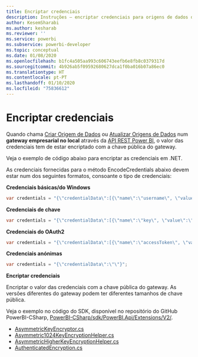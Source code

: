 ```yaml
---
title: Encriptar credenciais
description: Instruções – encriptar credenciais para origens de dados do Gateway no Local
author: KesemSharabi
ms.author: kesharab
ms.reviewer: ''
ms.service: powerbi
ms.subservice: powerbi-developer
ms.topic: conceptual
ms.date: 01/08/2020
ms.openlocfilehash: b1fc4a505aa993c606743eefb6e8fb8c0379317d
ms.sourcegitcommit: 4b926ab5f09592680627dca1f0ba016b07a86ec0
ms.translationtype: HT
ms.contentlocale: pt-PT
ms.lasthandoff: 01/10/2020
ms.locfileid: "75836612"
---
```

# <a name="encrypt-credentials"></a>Encriptar credenciais

Quando chama [Criar Origem de Dados](https://docs.microsoft.com/rest/api/power-bi/gateways/createdatasource) ou [Atualizar Origens de Dados](https://docs.microsoft.com/rest/api/power-bi/gateways/updatedatasource) num **gateway empresarial no local** através da [API REST Power BI](https://docs.microsoft.com/rest/api/power-bi/), o valor das credenciais tem de estar encriptado com a chave pública do gateway.

Veja o exemplo de código abaixo para encriptar as credenciais em .NET.

As credenciais fornecidas para o método EncodeCredentials abaixo devem estar num dos seguintes formatos, consoante o tipo de credenciais:

**Credenciais básicas/do Windows**

```csharp
var credentials = "{\"credentialData\":[{\"name\":\"username\", \"value\":\"john\"},{\"name\":\"password\", \"value\":\"*****\"}]}";
```

**Credenciais de chave**

```csharp
var credentials = "{\"credentialData\":[{\"name\":\"key\", \"value\":\"ec....LA=\"}]}";
```

**Credenciais do OAuth2**

```csharp
var credentials = "{\"credentialData\":[{\"name\":\"accessToken\", \"value\":\"eyJ0....fwtQ\"}]}";
```

**Credenciais anónimas**

```csharp
var credentials = "{\"credentialData\":\"\"}";
```

**Encriptar credenciais**

Encriptar o valor das credenciais com a chave pública do gateway. As versões diferentes do gateway podem ter diferentes tamanhos de chave pública.

Veja o exemplo no código do SDK, disponível no repositório do GitHub PowerBI-CSharp, [PowerBI-CSharp/sdk/PowerBI.Api/Extensions/V2/](https://github.com/microsoft/PowerBI-CSharp/tree/master/sdk/PowerBI.Api/Extensions/V2).

- [AsymmetricKeyEncryptor.cs](https://github.com/microsoft/PowerBI-CSharp/blob/master/sdk/PowerBI.Api/Extensions/V2/AsymmetricKeyEncryptor.cs)
- [Asymmetric1024KeyEncryptionHelper.cs](https://github.com/microsoft/PowerBI-CSharp/blob/master/sdk/PowerBI.Api/Extensions/V2/Asymmetric1024KeyEncryptionHelper.cs)
- [AsymmetricHigherKeyEncryptionHelper.cs](https://github.com/microsoft/PowerBI-CSharp/blob/master/sdk/PowerBI.Api/Extensions/V2/AsymmetricHigherKeyEncryptionHelper.cs)
- [AuthenticatedEncryption.cs](https://github.com/microsoft/PowerBI-CSharp/blob/master/sdk/PowerBI.Api/Extensions/V2/AuthenticatedEncryption.cs)